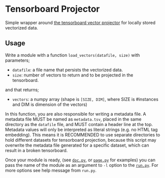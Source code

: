 # Tensorboard Projector

Simple wrapper around [the tensorboard vector projector](https://projector.tensorflow.org/) for locally stored vectorized data. 

## Usage

Write a module with a function `load_vectors(datafile, size)` with parameters; 
* `datafile`: a file name that persists the vectorized data.
* `size`: number of vectors to return and to be projected in the tensorboard. 

and that returns; 
* `vectors`: a numpy array (shape is `[SIZE, DIM]`, where SIZE is #instances and DIM is dimension of the vectors)

In this function, you are also responsible for writing a metadata file. A metadata file MUST be named as `metadata.tsv`, placed in the same directory as the `datafile` file, and MUST contain a header line at the top. Metadata values will only be interpreted as literal strings (e.g. no HTML tag embedding). This means it is RECOMMENDED to use separate directories to hold different datasets for tensorboard projection, because this script may overwrite the metadata file generated for a specific dataset, which can result in a broken tensorboard. 

Once your module is ready, (see [`doc.py`](doc.py), or [`page.py`](page.py) for examples) you can pass the name of the module as an argument to `-l` option to the [`run.py`](run.py). 
For more options see help message from `run.py`. 
